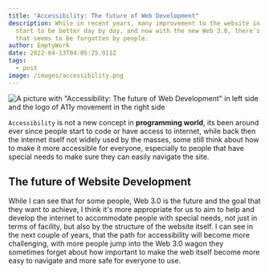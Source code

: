```yaml
---
title: "Accessibility: The future of Web Development"
description: While in recent years, many improvement to the website in general
  start to be better day by day, and now with the new Web 3.0, there's one front
  that seems to be forgotten by people.
author: EmptyWork
date: 2022-04-13T04:05:25.911Z
tags:
  - post
image: /images/accessibility.png
---
```

![A picture with "Accessibility: The future of Web Development" in left side and the logo of A11y movement in the right side](/images/accessibility.png)

`Accessibility` is not a new concept in **programming world**, its been around ever since people start to code or have access to internet, while back then the internet itself not widely used by the masses, some still think about how to make it more accessible for everyone, especially to people that have special needs to make sure they can easily navigate the site.

## The future of Website Development

While I can see that for some people, Web 3.0 is the future and the goal that they want to achieve, I think it's more appropriate for us to aim to help and develop the internet to accommodate people with special needs, not just in terms of facility, but also by the structure of the website itself. I can see in the next couple of years, that the path for accessibility will become more challenging, with more people jump into the Web 3.0 wagon they sometimes forget about how important to make the web itself become more easy to navigate and more safe for everyone to use.